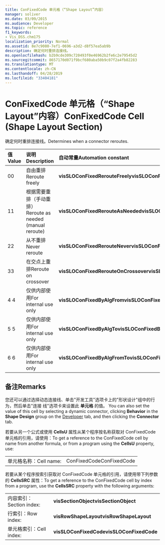 ```yaml
---
title: ConFixedCode 单元格（“Shape Layout”内容）
manager: soliver
ms.date: 03/09/2015
ms.audience: Developer
ms.topic: reference
f1_keywords:
- Vis_DSS.chm175
localization_priority: Normal
ms.assetid: 8e7c9080-7ef1-0696-a3d2-d8f57ea5ab9b
description: 确定何时重排连接线。
ms.openlocfilehash: b2b9cde309c720493f0e46962b2fe6c2e79545d2
ms.sourcegitcommit: 8657170d071f9bcf680aba50b9c07f2a4fb82283
ms.translationtype: MT
ms.contentlocale: zh-CN
ms.lasthandoff: 04/28/2019
ms.locfileid: "33404181"
---
```

# <a name="confixedcode-cell-shape-layout-section"></a><span data-ttu-id="8ea90-103">ConFixedCode 单元格（“Shape Layout”内容）</span><span class="sxs-lookup"><span data-stu-id="8ea90-103">ConFixedCode Cell (Shape Layout Section)</span></span>

<span data-ttu-id="8ea90-104">确定何时重排连接线。</span><span class="sxs-lookup"><span data-stu-id="8ea90-104">Determines when a connector reroutes.</span></span>
  
|<span data-ttu-id="8ea90-105">**值**</span><span class="sxs-lookup"><span data-stu-id="8ea90-105">**Value**</span></span>|<span data-ttu-id="8ea90-106">**说明**</span><span class="sxs-lookup"><span data-stu-id="8ea90-106">**Description**</span></span>|<span data-ttu-id="8ea90-107">**自动常量**</span><span class="sxs-lookup"><span data-stu-id="8ea90-107">**Automation constant**</span></span>|
|:-----|:-----|:-----|
|<span data-ttu-id="8ea90-108">0</span><span class="sxs-lookup"><span data-stu-id="8ea90-108">0</span></span>  <br/> |<span data-ttu-id="8ea90-109">自由重排</span><span class="sxs-lookup"><span data-stu-id="8ea90-109">Reroute freely</span></span>  <br/> |<span data-ttu-id="8ea90-110">**visSLOConFixedRerouteFreely**</span><span class="sxs-lookup"><span data-stu-id="8ea90-110">**visSLOConFixedRerouteFreely**</span></span> <br/> |
|<span data-ttu-id="8ea90-111">1</span><span class="sxs-lookup"><span data-stu-id="8ea90-111">1</span></span>  <br/> |<span data-ttu-id="8ea90-112">根据需要重排（手动重排）</span><span class="sxs-lookup"><span data-stu-id="8ea90-112">Reroute as needed (manual reroute)</span></span>  <br/> |<span data-ttu-id="8ea90-113">**visSLOConFixedRerouteAsNeeded**</span><span class="sxs-lookup"><span data-stu-id="8ea90-113">**visSLOConFixedRerouteAsNeeded**</span></span> <br/> |
|<span data-ttu-id="8ea90-114">2</span><span class="sxs-lookup"><span data-stu-id="8ea90-114">2</span></span>  <br/> |<span data-ttu-id="8ea90-115">从不重排</span><span class="sxs-lookup"><span data-stu-id="8ea90-115">Never reroute</span></span>  <br/> |<span data-ttu-id="8ea90-116">**visSLOConFixedRerouteNever**</span><span class="sxs-lookup"><span data-stu-id="8ea90-116">**visSLOConFixedRerouteNever**</span></span> <br/> |
|<span data-ttu-id="8ea90-117">3</span><span class="sxs-lookup"><span data-stu-id="8ea90-117">3</span></span>  <br/> |<span data-ttu-id="8ea90-118">在交点上重排</span><span class="sxs-lookup"><span data-stu-id="8ea90-118">Reroute on crossover</span></span>  <br/> |<span data-ttu-id="8ea90-119">**visSLOConFixedRerouteOnCrossover**</span><span class="sxs-lookup"><span data-stu-id="8ea90-119">**visSLOConFixedRerouteOnCrossover**</span></span> <br/> |
|<span data-ttu-id="8ea90-120">4 </span><span class="sxs-lookup"><span data-stu-id="8ea90-120">4</span></span>  <br/> |<span data-ttu-id="8ea90-121">仅供内部使用</span><span class="sxs-lookup"><span data-stu-id="8ea90-121">For internal use only</span></span>  <br/> |<span data-ttu-id="8ea90-122">**visSLOConFixedByAlgFrom**</span><span class="sxs-lookup"><span data-stu-id="8ea90-122">**visSLOConFixedByAlgFrom**</span></span> <br/> |
|<span data-ttu-id="8ea90-123">5 </span><span class="sxs-lookup"><span data-stu-id="8ea90-123">5</span></span>  <br/> |<span data-ttu-id="8ea90-124">仅供内部使用</span><span class="sxs-lookup"><span data-stu-id="8ea90-124">For internal use only</span></span>  <br/> |<span data-ttu-id="8ea90-125">**visSLOConFixedByAlgTo**</span><span class="sxs-lookup"><span data-stu-id="8ea90-125">**visSLOConFixedByAlgTo**</span></span> <br/> |
|<span data-ttu-id="8ea90-126">6 </span><span class="sxs-lookup"><span data-stu-id="8ea90-126">6</span></span>  <br/> |<span data-ttu-id="8ea90-127">仅供内部使用</span><span class="sxs-lookup"><span data-stu-id="8ea90-127">For internal use only</span></span>  <br/> |<span data-ttu-id="8ea90-128">**visSLOConFixedByAlgFromTo**</span><span class="sxs-lookup"><span data-stu-id="8ea90-128">**visSLOConFixedByAlgFromTo**</span></span> <br/> |
   
## <a name="remarks"></a><span data-ttu-id="8ea90-129">备注</span><span class="sxs-lookup"><span data-stu-id="8ea90-129">Remarks</span></span>

<span data-ttu-id="8ea90-130">您还可以通过选择动态连接线、单击"开发工具"选项卡上的"形状设计"组中的行为，然后单击"连接 [](run-in-developer-mode-display-the-developer-tab.md)线"选项卡来设置此 **单元格** 的值。 </span><span class="sxs-lookup"><span data-stu-id="8ea90-130">You can also set the value of this cell by selecting a dynamic connector, clicking **Behavior** in the **Shape Design** group on the [Developer](run-in-developer-mode-display-the-developer-tab.md) tab, and then clicking the **Connector** tab.</span></span> 
  
<span data-ttu-id="8ea90-131">若要从另一个公式或使用 **CellsU** 属性从某个程序按名称获取对 ConFixedCode 单元格的引用，请使用：</span><span class="sxs-lookup"><span data-stu-id="8ea90-131">To get a reference to the ConFixedCode cell by name from another formula, or from a program using the **CellsU** property, use:</span></span> 
  
|||
|:-----|:-----|
|<span data-ttu-id="8ea90-132">单元格名称：</span><span class="sxs-lookup"><span data-stu-id="8ea90-132">Cell name:</span></span>  <br/> |<span data-ttu-id="8ea90-133">ConFixedCode</span><span class="sxs-lookup"><span data-stu-id="8ea90-133">ConFixedCode</span></span>  <br/> |
   
<span data-ttu-id="8ea90-134">若要从某个程序按索引获取对 ConFixedCode 单元格的引用，请使用带下列参数的 **CellsSRC** 属性：</span><span class="sxs-lookup"><span data-stu-id="8ea90-134">To get a reference to the ConFixedCode cell by index from a program, use the **CellsSRC** property with the following arguments:</span></span> 
  
|||
|:-----|:-----|
|<span data-ttu-id="8ea90-135">内容索引：</span><span class="sxs-lookup"><span data-stu-id="8ea90-135">Section index:</span></span>  <br/> |<span data-ttu-id="8ea90-136">**visSectionObject**</span><span class="sxs-lookup"><span data-stu-id="8ea90-136">**visSectionObject**</span></span> <br/> |
|<span data-ttu-id="8ea90-137">行索引：</span><span class="sxs-lookup"><span data-stu-id="8ea90-137">Row index:</span></span>  <br/> |<span data-ttu-id="8ea90-138">**visRowShapeLayout**</span><span class="sxs-lookup"><span data-stu-id="8ea90-138">**visRowShapeLayout**</span></span> <br/> |
|<span data-ttu-id="8ea90-139">单元格索引：</span><span class="sxs-lookup"><span data-stu-id="8ea90-139">Cell index:</span></span>  <br/> |<span data-ttu-id="8ea90-140">**visSLOConFixedCode**</span><span class="sxs-lookup"><span data-stu-id="8ea90-140">**visSLOConFixedCode**</span></span> <br/> |
   

